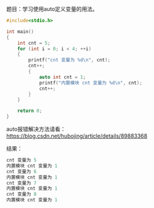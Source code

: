 题目：学习使用auto定义变量的用法。
```c
#include<stdio.h>

int main()
{
	int cnt = 5;
	for (int i = 0; i < 4; ++i)
	{
		printf("cnt 变量为 %d\n", cnt);
		cnt++;
		{
			auto int cnt = 1;
			printf("内置模块 cnt 变量为 %d\n", cnt);
			cnt++;
		}
	}

	return 0;
}
```

auto报错解决方法请看：
https://blog.csdn.net/hubojing/article/details/89883368

结果：
```c
cnt 变量为 5
内置模块 cnt 变量为 1
cnt 变量为 6
内置模块 cnt 变量为 1
cnt 变量为 7
内置模块 cnt 变量为 1
cnt 变量为 8
内置模块 cnt 变量为 1
```
